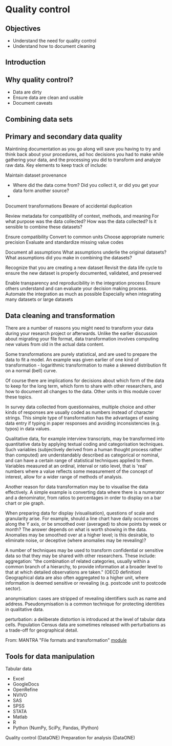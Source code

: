 # Quality control
##  Objectives
- Understand the need for quality control
- Understand how to document cleaning 

## Introduction

## Why quality control?
- Data are dirty
- Ensure data are clean and usable
- Document caveats

## Combining data sets

## Primary and secondary data quality

Maintining documentation as you go along will save you having to try and think back about your procedures, ad hoc decisions you had to make while gathering your data, and the processing you did to transform and analyze raw data. Key elements to keep track of include:

Maintain dataset provenance
- Where did the data come from? Did you collect it, or did you get your data form another source?
- 



Document transformations
Beware of accidental duplication

Review metadata for compatibility of context, methods, and meaning
For what purpose was the data collected?
How was the data collected?
Is it sensible to combine these datasets?


Ensure compatibility
Convert to common units
Choose appropriate numeric precision
Evaluate and standardize missing value codes

Document all assumptions
What assumptions underlie the original datasets?
What assumptions did you make in combining the datasets?


Recognize that you are creating a new dataset
Revisit the data life cycle to ensure the new dataset is properly documented, validated, and preserved


Enable transparency and reproducibility in the integration process
Ensure others understand and can evaluate your decision making process.
Automate the integration as much as possible
Especially when integrating many datasets or large datasets

## Data cleaning and transformation
There are a number of reasons you might need to transform your data during your research project or afterwards. Unlike the earlier discussion about migrating your file format, data transformation involves computing new values from old in the actual data content.

Some transformations are purely statistical, and are used to prepare the data to fit a model. An example was given earlier of one kind of transformation - logarithmic transformation to make a skewed distribution fit on a normal (bell) curve.

Of course there are implications for decisions about which form of the data to keep for the long term, which form to share with other researchers, and how to document all changes to the data. Other units in this module cover these topics.

In survey data collected from questionnaires, multiple choice and other kinds of responses are usually coded as numbers instead of character strings. This simple type of transformation has the advantages of easing data entry if typing in paper responses and avoiding inconsistencies (e.g. typos) in data values.

Qualitative data, for example interview transcripts, may be transformed into quantitative data by applying textual coding and categorisation techniques. Such variables (subjectively derived from a human thought process rather than computed) are understandably described as categorical or nominal, and can have a certain range of statistical techniques applied to them. Variables measured at an ordinal, interval or ratio level, that is 'real' numbers where a value reflects some measurement of the concept of interest, allow for a wider range of methods of analysis.

Another reason for data transformation may be to visualise the data effectively. A simple example is converting data where there is a numerator and a denominator, from ratios to percentages in order to display on a bar chart or pie graph. 

When preparing data for display (visualisation), questions of scale and granularity arise. For example, should a line chart have daily occurences along the Y axis, or be smoothed over (averaged) to show points by week or month? The answer depends on what is worth showing in the data. Anomalies may be smoothed over at a higher level; is this desirable, to eliminate noise, or deceptive (where anomalies may be revealing)?

A number of techniques may be used to transform confidential or sensitive data so that they may be shared with other researchers. These include:
aggregation: "the combination of related categories, usually within a common branch of a hierarchy, to provide information at a broader level to that at which detailed observations are taken." (OECD definition) Geographical data are also often aggregated to a higher unit, where information is deemed sensitive or revealing (e.g. postcode unit to postcode sector).

anonymisation: cases are stripped of revealing identifiers such as name and address. Pseudonymisation is a common technique for protecting identities in qualitative data.

perturbation: a deliberate distortion is introduced at the level of tabular data cells. Population Census data are sometimes released with perturbations as a trade-off for geographical detail.

From: MANTRA "File formats and transformation" [module](http://mantra.edina.ac.uk/fileformatandtransformation/)


## Tools for data manipulation
Tabular data

- Excel
- GoogleDocs
- OpenRefine
- NVIVO
- SAS
- SPSS
- STATA
- Matlab
- R
- Python (NumPy, SciPy, Pandas, IPython)

Quality control (DataONE)
Preparation for analysis (DataONE)